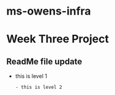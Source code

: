# ms-owens-infra

# Week Three Project

## ReadMe file update

- this is level 1

      - this is level 2


